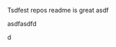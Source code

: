 Tsdfest repos readme is great asdf







asdfasdfd




d


















































































































































































